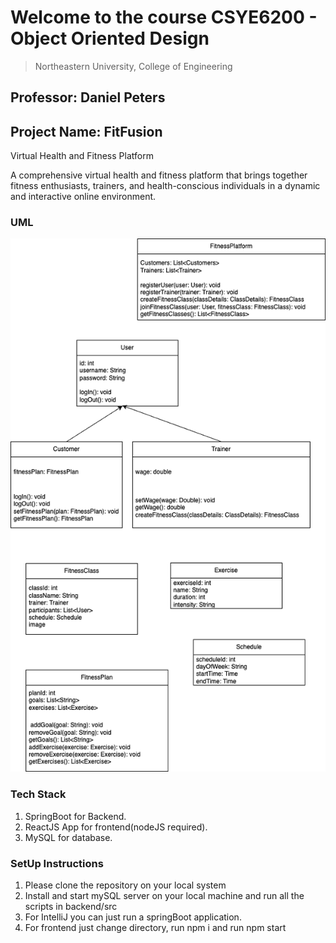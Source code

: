 # Welcome to the course CSYE6200 - Object Oriented Design
> Northeastern University, College of Engineering


## Professor: Daniel Peters
## Project Name: FitFusion
Virtual Health and Fitness Platform

A comprehensive virtual health and fitness platform that brings together fitness enthusiasts, trainers, and health-conscious individuals in a dynamic and interactive online environment.
### UML
![UML!](FitFusionUML.drawio.png)
### Tech Stack
1. SpringBoot for Backend.
2. ReactJS App for frontend(nodeJS required).
3. MySQL for database.



### SetUp Instructions
1. Please clone the repository on your local system
2. Install and start mySQL server on your local machine and run all the scripts in backend/src
3. For IntelliJ you can just run a springBoot application.
4. For frontend just change directory, run npm i and run npm start


